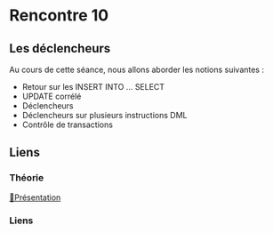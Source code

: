 # Rencontre 10

## Les déclencheurs

Au cours de cette séance, nous allons aborder les notions suivantes : 
* Retour sur les INSERT INTO ... SELECT
* UPDATE corrélé
* Déclencheurs
* Déclencheurs sur plusieurs instructions DML
* Contrôle de transactions

## Liens

### Théorie

[🔗Présentation](@site/static/powerpoint/420-4D5_R10_declencheurs.pdf)

### Liens


